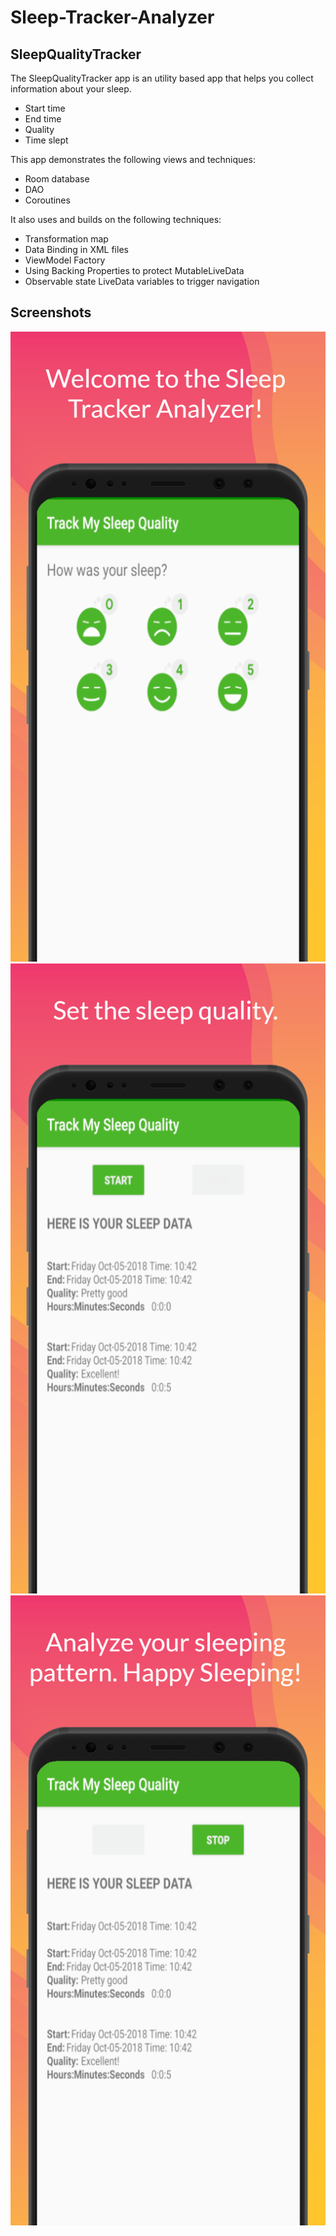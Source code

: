 # Sleep-Tracker-Analyzer

## SleepQualityTracker

The SleepQualityTracker app is an utility based app that helps you collect information about your sleep. 
* Start time
* End time
* Quality
* Time slept

This app demonstrates the following views and techniques:
* Room database
* DAO
* Coroutines

It also uses and builds on the following techniques:
* Transformation map
* Data Binding in XML files
* ViewModel Factory
* Using Backing Properties to protect MutableLiveData
* Observable state LiveData variables to trigger navigation

## Screenshots


![Screenshot3](screenshots/sleep_quality_tracker_quality.png)
![Screenshot1](screenshots/sleep_quality_tracker_start.png)
![Screenshot2](screenshots/sleep_quality_tracker_stop.png)

